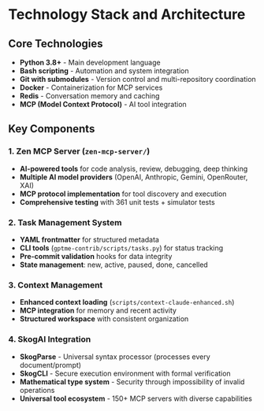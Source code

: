 # Technology Stack and Architecture

## Core Technologies
- **Python 3.8+** - Main development language
- **Bash scripting** - Automation and system integration
- **Git with submodules** - Version control and multi-repository coordination
- **Docker** - Containerization for MCP services
- **Redis** - Conversation memory and caching
- **MCP (Model Context Protocol)** - AI tool integration

## Key Components

### 1. Zen MCP Server (`zen-mcp-server/`)
- **AI-powered tools** for code analysis, review, debugging, deep thinking
- **Multiple AI model providers** (OpenAI, Anthropic, Gemini, OpenRouter, XAI)
- **MCP protocol implementation** for tool discovery and execution
- **Comprehensive testing** with 361 unit tests + simulator tests

### 2. Task Management System
- **YAML frontmatter** for structured metadata
- **CLI tools** (`gptme-contrib/scripts/tasks.py`) for status tracking
- **Pre-commit validation** hooks for data integrity
- **State management**: new, active, paused, done, cancelled

### 3. Context Management
- **Enhanced context loading** (`scripts/context-claude-enhanced.sh`)
- **MCP integration** for memory and recent activity
- **Structured workspace** with consistent organization

### 4. SkogAI Integration
- **SkogParse** - Universal syntax processor (processes every document/prompt)
- **SkogCLI** - Secure execution environment with formal verification
- **Mathematical type system** - Security through impossibility of invalid operations
- **Universal tool ecosystem** - 150+ MCP servers with diverse capabilities